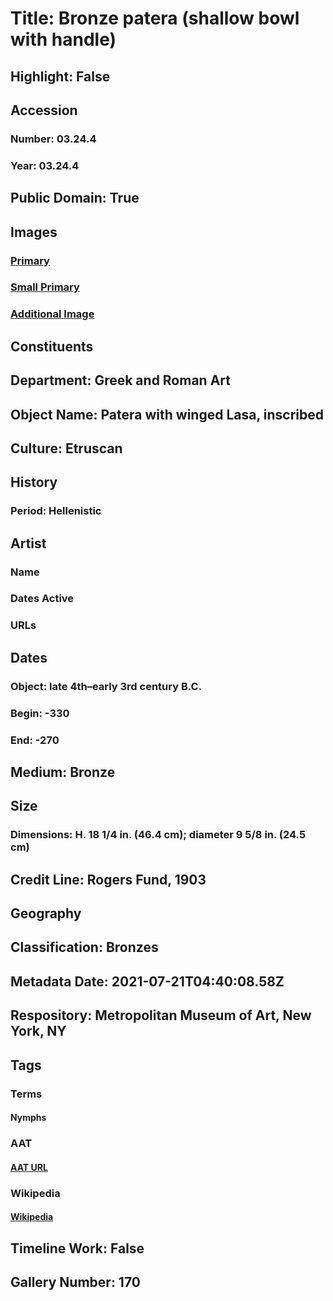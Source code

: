 # Title: Bronze patera (shallow bowl with handle)
## Highlight: False
## Accession
### Number: 03.24.4
### Year: 03.24.4
## Public Domain: True
## Images
### [Primary](https://images.metmuseum.org/CRDImages/gr/original/DP251318.jpg)
### [Small Primary](https://images.metmuseum.org/CRDImages/gr/web-large/DP251318.jpg)
### [Additional Image](https://images.metmuseum.org/CRDImages/gr/original/23876.jpg)
## Constituents
## Department: Greek and Roman Art
## Object Name: Patera with winged Lasa, inscribed
## Culture: Etruscan
## History
### Period: Hellenistic
## Artist
### Name
### Dates Active
### URLs
## Dates
### Object: late 4th–early 3rd century B.C.
### Begin: -330
### End: -270
## Medium: Bronze
## Size
### Dimensions: H. 18 1/4 in. (46.4 cm); diameter 9 5/8 in. (24.5 cm)
## Credit Line: Rogers Fund, 1903
## Geography
## Classification: Bronzes
## Metadata Date: 2021-07-21T04:40:08.58Z
## Respository: Metropolitan Museum of Art, New York, NY
## Tags
### Terms
#### Nymphs
### AAT
#### [AAT URL](http://vocab.getty.edu/page/aat/300379159)
### Wikipedia
#### [Wikipedia]()
## Timeline Work: False
## Gallery Number: 170